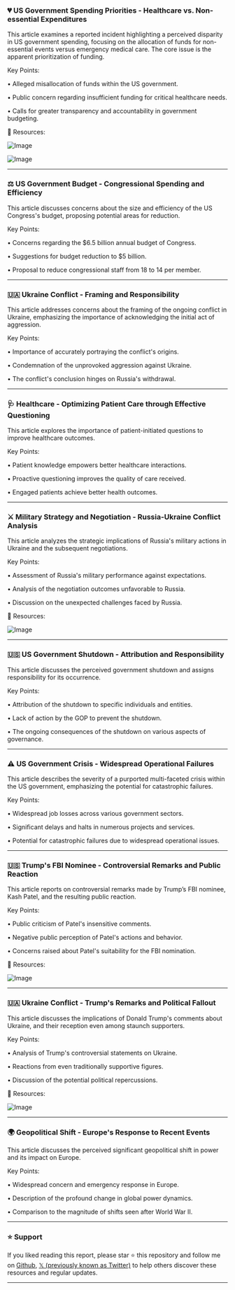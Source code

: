 ### 💔 US Government Spending Priorities - Healthcare vs. Non-essential Expenditures

This article examines a reported incident highlighting a perceived disparity in US government spending, focusing on the allocation of funds for non-essential events versus emergency medical care.  The core issue is the apparent prioritization of funding.


Key Points:

• Alleged misallocation of funds within the US government.

• Public concern regarding insufficient funding for critical healthcare needs.

• Calls for greater transparency and accountability in government budgeting.


🔗 Resources:

![Image](https://pbs.twimg.com/media/GkCIjibWsAA8990?format=jpg&name=small)

![Image](https://pbs.twimg.com/media/GkCIjifXkAAXH1Q?format=jpg&name=small)


---

### ⚖️ US Government Budget - Congressional Spending and Efficiency

This article discusses concerns about the size and efficiency of the US Congress's budget, proposing potential areas for reduction.


Key Points:

• Concerns regarding the $6.5 billion annual budget of Congress.

• Suggestions for budget reduction to $5 billion.

•  Proposal to reduce congressional staff from 18 to 14 per member.


---

### 🇺🇦 Ukraine Conflict - Framing and Responsibility

This article addresses concerns about the framing of the ongoing conflict in Ukraine, emphasizing the importance of acknowledging the initial act of aggression.


Key Points:

• Importance of accurately portraying the conflict's origins.

• Condemnation of the unprovoked aggression against Ukraine.

•  The conflict's conclusion hinges on Russia's withdrawal.


---

### 🩺 Healthcare - Optimizing Patient Care through Effective Questioning

This article explores the importance of patient-initiated questions to improve healthcare outcomes.


Key Points:

•  Patient knowledge empowers better healthcare interactions.

•  Proactive questioning improves the quality of care received.

•  Engaged patients achieve better health outcomes.


---

### ⚔️ Military Strategy and Negotiation - Russia-Ukraine Conflict Analysis

This article analyzes the strategic implications of Russia's military actions in Ukraine and the subsequent negotiations.


Key Points:

• Assessment of Russia's military performance against expectations.

• Analysis of the negotiation outcomes unfavorable to Russia.

•  Discussion on the unexpected challenges faced by Russia.


🔗 Resources:

![Image](https://pbs.twimg.com/media/GkHD3kkbAAAQhSe?format=jpg&name=small)


---

### 🇺🇸 US Government Shutdown - Attribution and Responsibility

This article discusses the perceived government shutdown and assigns responsibility for its occurrence.


Key Points:

•  Attribution of the shutdown to specific individuals and entities.

•  Lack of action by the GOP to prevent the shutdown.

• The ongoing consequences of the shutdown on various aspects of governance.


---

### ⚠️ US Government Crisis - Widespread Operational Failures

This article describes the severity of a purported multi-faceted crisis within the US government, emphasizing the potential for catastrophic failures.


Key Points:

•  Widespread job losses across various government sectors.

•  Significant delays and halts in numerous projects and services.

•  Potential for catastrophic failures due to widespread operational issues.


---

### 🇺🇸 Trump's FBI Nominee - Controversial Remarks and Public Reaction

This article reports on controversial remarks made by Trump’s FBI nominee, Kash Patel, and the resulting public reaction.


Key Points:

•  Public criticism of Patel's insensitive comments.

•  Negative public perception of Patel's actions and behavior.

•  Concerns raised about Patel's suitability for the FBI nomination.


🔗 Resources:

![Image](https://pbs.twimg.com/amplify_video_thumb/1891633616410624000/img/Yq4whGn4nvE337uj.jpg)


---

### 🇺🇦 Ukraine Conflict - Trump's Remarks and Political Fallout

This article discusses the implications of Donald Trump's comments about Ukraine, and their reception even among staunch supporters.


Key Points:

•  Analysis of Trump's controversial statements on Ukraine.

•  Reactions from even traditionally supportive figures.

•  Discussion of the potential political repercussions.


🔗 Resources:

![Image](https://pbs.twimg.com/media/GkHeERdX0AAxHN7?format=jpg&name=small)


---

### 🌍 Geopolitical Shift - Europe's Response to Recent Events

This article discusses the perceived significant geopolitical shift in power and its impact on Europe.


Key Points:

•  Widespread concern and emergency response in Europe.

•  Description of the profound change in global power dynamics.

•  Comparison to the magnitude of shifts seen after World War II.


---

### ⭐️ Support

If you liked reading this report, please star ⭐️ this repository and follow me on [Github](https://github.com/Drix10), [𝕏 (previously known as Twitter)](https://x.com/DRIX_10_) to help others discover these resources and regular updates.

---